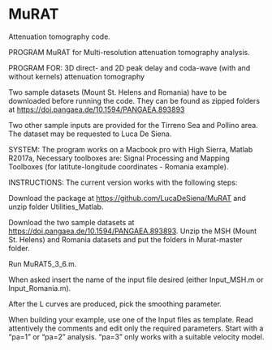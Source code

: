 # MuRAT
Attenuation tomography code. 

PROGRAM MuRAT for Multi-resolution attenuation tomography analysis.

PROGRAM FOR: 3D direct- and 2D peak delay and coda-wave (with and without kernels) attenuation tomography

Two sample datasets (Mount St. Helens and Romania) have to be downloaded before running the code. They can be found as zipped folders at https://doi.pangaea.de/10.1594/PANGAEA.893893

Two other sample inputs are provided for the Tirreno Sea and Pollino area. The dataset may be requested to Luca De Siena.

SYSTEM: The program works on a Macbook pro with High Sierra, Matlab R2017a, Necessary toolboxes are: Signal Processing and Mapping Toolboxes (for latitute-longitude coordinates - Romania example).

INSTRUCTIONS:
The current version works with the following steps:

Download the package at https://github.com/LucaDeSiena/MuRAT and unzip folder Utilities_Matlab.

Download the two sample datasets at https://doi.pangaea.de/10.1594/PANGAEA.893893. Unzip the MSH (Mount St. Helens) and Romania datasets and put the folders in Murat-master folder.

Run MuRAT5_3_6.m.

When asked insert the name of the input file desired (either Input_MSH.m or Input_Romania.m).

After the L curves are produced, pick the smoothing parameter.

When building your example, use one of the Input files as template. Read attentively the comments and edit only the required parameters. Start with a “pa=1” or “pa=2” analysis. “pa=3” only works with a suitable velocity model.
